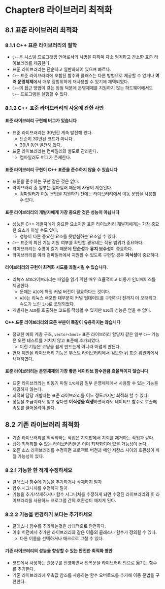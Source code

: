 # Chapter8 라이브러리 최적화
## 8.1 표준 라이브러리 최적화
### 8.1.1 C++ 표준 라이브러리의 철학
- `C++`은 시스템 프로그래밍 언어로서의 사명을 다하며 다소 엄격하고 간소한 표준 라이브러리를 제공한다.
- 표준 라이브러리는 단순하고 일반화되어 있으며 빠르다.
- `C++` 표준 라이브러리에 포함된 함수와 클래스는 다른 방법으로 제공할 수 없거나 **여러 운영체제**에서 매우 광범위하게 재사용할 수 있기에 채택되었다.
- `C++`의 접근 방법이 갖는 장점 덕분에 운영체제를 지원하지 않는 하드웨어에서도 `C++` 프로그램을 실행할 수 있다.

### 8.1.2 C++ 표준 라이브러리의 사용에 관한 사안
#### 표준 라이브러리 구현에 버그가 있습니다
- 표준 라이브러리는 30년간 계속 발전해 왔다.
  - 단순히 30년된 코드가 아니다.
  - 30년 동안 발전해 왔다.
- 표준 라이브러리는 컴파일러와 별도로 관리한다.
  - 컴파일러도 버그가 존재한다.

#### 표준 라이브러리 구현이 C++ 표준을 준수하지 않을 수 있습니다
- 표준을 준수하는 구현 같은 것은 없다.
- 라이브러리 중 일부는 컴파일러 때문에 사용이 제한된다.
  - 컴파일러가 이동 문법을 지원하기 전에는 라이브러리에서 이동 문법을 사용할 수 없다.

#### 표준 라이브러리의 개발자에게 가장 중요한 것은 성능이 아닙니다
- 성능은 C++ 개발자에게 중요한 요소지만 표준 라이브러리 개발자에게는 가장 중요한 요소가 아닐 수도 있다.
  - 성능이 다른 중요한 요소를 뒷받침하는 요소일 수 있다.
- `C++` 표준의 최신 기능 지원 여부를 확인할 경우네는 적용 범위가 중요하다.
- 라이브러리는 수명이 길기 때문에 **단순성**과 **유지 보수성**이 중요하다.
- 라이브러리를 여러 컴파일러에서 지원할 수 있도록 구현할 경우 **이식성**이 중요하다.

#### 라이브러리의 구현이 최적화 시도를 좌절시킬 수 있습니다.
- 리눅스 `AIO`라이브러리는 파일을 읽기 위한 매우 효율적이고 비동기 인터페이스를 제공한다.
  - 문제는 `AIO`에 특정 커널 버전이 필요하다는 것이다.
  - `AIO`는 리눅스 배포판 대부분이 커널 업데이트를 구현하기 전까지 더 오래되고 속도가 느린 `I/O`로 코딩되었다.
- 개발자는 `AIO`를 호출하는 코드를 작성할 수 있지만 `AIO`의 성능은 얻을 수 없다.

#### C++ 표준 라이브러리의 모든 부분이 똑같이 유용하지는 않습니다
- 정교한 예외 계층 구조, `vector<bool>` 표준 라이브러리 할당자 같은 일부 `C++` 기능은 오랜 테스트를 거치치 않고 표준에 추가되었다.
  - 이런 기능은 코딩을 쉽게 만드는게 아니라 어렵게 만든다.
- 현재 제안된 라이브러리 기능은 부스트 라이브러리에서 검토한 뒤 표준 위원회에서 채택하였다.

#### 표준 라이브러리는 운영체제의 가장 좋은 네이티브 함수만큼 효율적이지 않습니다
- 표준 라이브러리는 비동기 파일 `I/O`처럼 일부 운영체제에서 사용할 수 있는 기능을 제공하지 않는다.
- 최적화 담당 개발자는 표준 라이브러리를 어느 정도까지만 최적화 할 수 있다.
- 성능을 조금이라도 얻고 싶다면 **이식성을 희생**하면서라도 네이티브 함수로 호출해 속도를 끌어올려야 한다.

## 8.2 기존 라이브러리 최적화
- 기존 라이브러리를 최적화하는 작업은 지뢰밭에서 지뢰를 제거하는 작업과 같다.
- 쉽게 최적화할 수 있는 라이브러리들은 이미 최적화되어 있을 가능성이 높다.
- 오픈 소스 라이브러리를 수정하면 프로젝트 버전과 메인 저장소 사이의 호환성이 깨질 가능성이 있다.

### 8.2.1 가능한 한 적게 수정하세요
- 클래스나 함수에 기능을 추가하거나 삭제하지 말자
- 함수 시그니처를 수정하지 말자
- 기능을 추가/삭제하거나 함수 시그니처를 수정하게 되면 수정된 라이브러리와 이 라이브러리를 사용하느 프로그램 간의 호환성이 깨지게 된다.

### 8.2.2 기능을 변경하기 보다는 추가하세요
- 클래스나 함수를 추가하는것은 상대적으로 안전하다.
- 이후 버전에서 추가한 라이브러리와 같은 이름의 클래스나 함수가 정의될 수 있다.
  - 다른 이름을 선택하거나 매크로로 고칠 수 있다.

#### 기존 라이브러리의 성능을 향상할 수 있는 안전한 최적화 방안
- 코드에서 사용하는 관용구를 반영하면서 반복문을 라이브러리 안으로 옮기는 함수를 추가한다.
- 기존 라이브러리에 우측값 참조를 사용하는 함수 오버로드를 추가해 이동 문법을 구현한다.